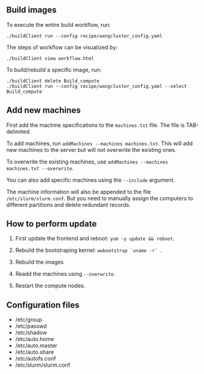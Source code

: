 Build images
------------

To execute the entire build workflow, run:

```
./buildClient run --config recipe/wangcluster_config.yaml
```

The steps of workflow can be visualized by:

```
./buildClient view workflow.html
```

To build/rebuild a specific image, run:

```
./buildClient delete Build_compute
./buildClient run --config recipe/wangcluster_config.yaml --select Build_compute
```

Add new machines
----------------

First add the machine specifications to the `machines.txt` file. The file is TAB-delimited.

To add machines, run `addMachines --machines machines.txt`.
This will add new machines to the server but will not overwrite the existing ones.

To overwrite the existing machines, use `addMachines --machines machines.txt --overwrite`.

You can also add specific machines using the `--include` argument.

The machine information will also be appended to the file `/etc/slurm/slurm.conf`. But you need to manually assign the computers to different partitions and delete redundant records.

How to perform update
---------------------

1. First update the frontend and reboot: `yum -y update && reboot`.

2. Rebuild the bootstraping kernel: ``wwbootstrap `uname -r` ``.

3. Rebuild the images

4. Readd the machines using `--overwrite`.

5. Restart the compute nodes.

Configuration files
-------------------

* /etc/group
* /etc/passwd
* /etc/shadow
* /etc/auto.home
* /etc/auto.master
* /etc/auto.share
* /etc/autofs.conf
* /etc/slurm/slurm.conf
